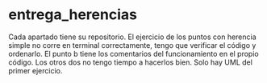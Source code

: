 # entrega_herencias
Cada apartado tiene su repositorio.
El ejercicio de los puntos con herencia simple no corre en terminal correctamente, tengo que verificar el código y ordenarlo.
El punto b tiene los comentarios del funcionamiento en el propio código.
Los otros dos no tengo tiempo a hacerlos bien.
Solo hay UML del primer ejercicio.

